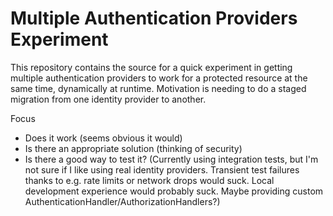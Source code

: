 # Multiple Authentication Providers Experiment

This repository contains the source for a quick experiment in getting
multiple authentication providers to work for a protected resource at
the same time, dynamically at runtime. Motivation is needing to do a
staged migration from one identity provider to another.

Focus

* Does it work (seems obvious it would)
* Is there an appropriate solution (thinking of security)
* Is there a good way to test it? (Currently using integration tests,
but I'm not sure if I like using real identity providers. Transient
test failures thanks to e.g. rate limits or network drops would suck.
Local development experience would probably suck. Maybe providing
custom AuthenticationHandler/AuthorizationHandlers?)
